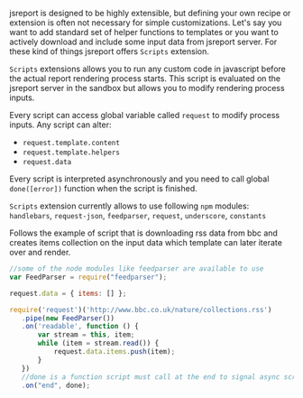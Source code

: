 jsreport is designed to be highly extensible, but defining your own recipe or extension is often not necessary for simple customizations. Let's say you want to add standard set of helper functions to templates or you want to actively download and include some input data from jsreport server. For these kind of things jsreport offers `Scripts` extension.

`Scripts` extensions allows you to run any custom code in javascript before the actual report rendering process starts. This script is evaluated on the jsreport server in the sandbox but allows you to modify rendering process inputs.

Every script can access global variable called `request` to modify process inputs. Any script can alter:

 - `request.template.content`
 - `request.template.helpers`
 - `request.data`

Every script is interpreted asynchronously and you need to call global `done([error])` function when the script is finished. 

`Scripts` extension currently allows to use following `npm` modules:
`handlebars`, `request-json`, `feedparser`, `request`, `underscore`, `constants`

Follows the example of script that is downloading rss data from bbc and creates items collection on the input data which template can later iterate over and render.
```js
//some of the node modules like feedparser are available to use
var FeedParser = require("feedparser");

request.data = { items: [] };

require('request')('http://www.bbc.co.uk/nature/collections.rss')
   .pipe(new FeedParser())
   .on('readable', function () {
       var stream = this, item;
       while (item = stream.read()) {
           request.data.items.push(item);
       }
   })
   //done is a function script must call at the end to signal async script is done
   .on("end", done);
```